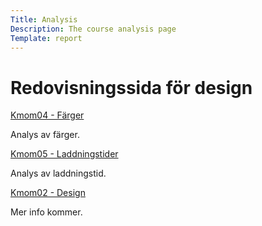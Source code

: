 ```yaml
---
Title: Analysis
Description: The course analysis page
Template: report
---
```


Redovisningssida för design
==================

<div class="kmom-box">
    <a href="analysis/01_colors">Kmom04 - Färger</a>
    <p>Analys av färger.</p>
</div>

<div class="kmom-box">
    <a href="analysis/02_load">Kmom05 - Laddningstider</a>
    <p>Analys av laddningstid.</p>
</div>

<div class="kmom-box">
    <a href="analysis/03_design_principles">Kmom02 - Design</a>
    <p>Mer info kommer.</p>
</div>